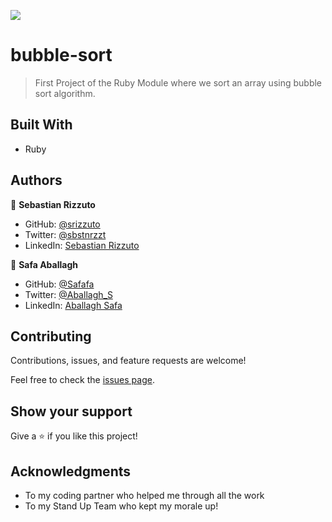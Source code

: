 ![](https://img.shields.io/badge/Microverse-blueviolet)
# bubble-sort

> First Project of the Ruby Module where we sort an array using bubble sort algorithm.
## Built With

- Ruby
## Authors

👤 **Sebastian Rizzuto**

- GitHub: [@srizzuto](https://github.com/srizzuto)
- Twitter: [@sbstnrzzt](https://twitter.com/sbstnrzzt)
- LinkedIn: [Sebastian Rizzuto](https://www.linkedin.com/in/srizzuto/)


👤 **Safa Aballagh** 

- GitHub: [@Safafa](https://github.com/safafa) 
- Twitter: [@Aballagh_S](https://twitter.com/Aballagh_S) 
- LinkedIn: [Aballagh Safa](https://www.linkedin.com/in/aballaghsafa/) 

## Contributing

Contributions, issues, and feature requests are welcome!

Feel free to check the [issues page](https://github.com/srizzuto/Responsive-Web-Design/issues).

## Show your support

Give a ⭐️ if you like this project!

## Acknowledgments

- To my coding partner who helped me through all the work
- To my Stand Up Team who kept my morale up!
